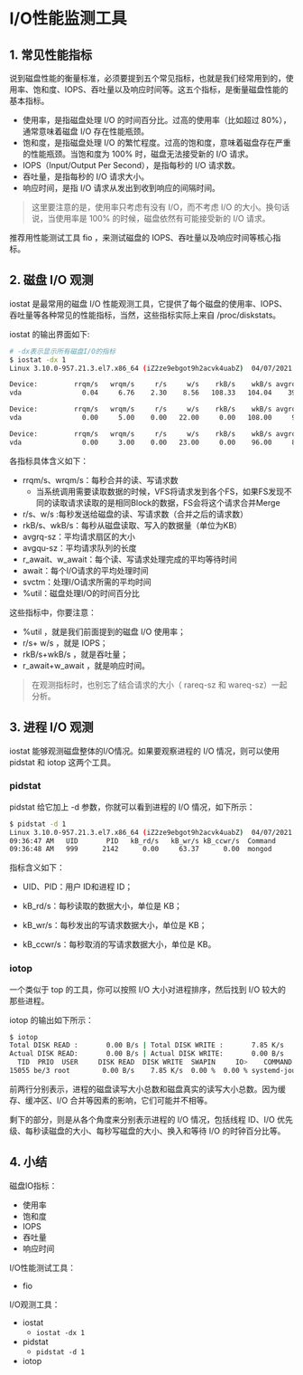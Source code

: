 # I/O性能监测工具

## 1. 常见性能指标

说到磁盘性能的衡量标准，必须要提到五个常见指标，也就是我们经常用到的，使用率、饱和度、IOPS、吞吐量以及响应时间等。这五个指标，是衡量磁盘性能的基本指标。

* 使用率，是指磁盘处理 I/O 的时间百分比。过高的使用率（比如超过 80%），通常意味着磁盘 I/O 存在性能瓶颈。
* 饱和度，是指磁盘处理 I/O 的繁忙程度。过高的饱和度，意味着磁盘存在严重的性能瓶颈。当饱和度为 100% 时，磁盘无法接受新的 I/O 请求。
* IOPS（Input/Output Per Second），是指每秒的 I/O 请求数。
* 吞吐量，是指每秒的 I/O 请求大小。
* 响应时间，是指 I/O 请求从发出到收到响应的间隔时间。

> 这里要注意的是，使用率只考虑有没有 I/O，而不考虑 I/O 的大小。换句话说，当使用率是 100% 的时候，磁盘依然有可能接受新的 I/O 请求。



推荐用性能测试工具 fio ，来测试磁盘的 IOPS、吞吐量以及响应时间等核心指标。



## 2. 磁盘 I/O 观测

iostat 是最常用的磁盘 I/O 性能观测工具，它提供了每个磁盘的使用率、IOPS、吞吐量等各种常见的性能指标，当然，这些指标实际上来自  /proc/diskstats。

iostat 的输出界面如下:

```sh
# -dx表示显示所有磁盘I/O的指标
$ iostat -dx 1
Linux 3.10.0-957.21.3.el7.x86_64 (iZ2ze9ebgot9h2acvk4uabZ) 	04/07/2021 	_x86_64_	(4 CPU)

Device:         rrqm/s   wrqm/s     r/s     w/s    rkB/s    wkB/s avgrq-sz avgqu-sz   await r_await w_await  svctm  %util
vda               0.04     6.76    2.30    8.56   108.33   104.04    39.13     0.09   11.66   26.52    7.67   0.64   0.69

Device:         rrqm/s   wrqm/s     r/s     w/s    rkB/s    wkB/s avgrq-sz avgqu-sz   await r_await w_await  svctm  %util
vda               0.00     5.00    0.00   22.00     0.00   108.00     9.82     0.01    0.41    0.00    0.41   0.23   0.50

Device:         rrqm/s   wrqm/s     r/s     w/s    rkB/s    wkB/s avgrq-sz avgqu-sz   await r_await w_await  svctm  %util
vda               0.00     3.00    0.00   23.00     0.00    96.00     8.35     0.01    0.35    0.00    0.35   0.22   0.50

```

各指标具体含义如下：

* rrqm/s、wrqm/s：每秒合并的读、写请求数
  * 当系统调用需要读取数据的时候，VFS将请求发到各个FS，如果FS发现不同的读取请求读取的是相同Block的数据，FS会将这个请求合并Merge
* r/s、w/s :每秒发送给磁盘的读、写请求数（合并之后的请求数）
* rkB/s、wkB/s：每秒从磁盘读取、写入的数据量（单位为KB）
* avgrq-sz：平均请求扇区的大小
* avgqu-sz：平均请求队列的长度
* r_await、w_await：每个读、写请求处理完成的平均等待时间
* await：每个I/O请求的平均处理时间
* svctm：处理I/O请求所需的平均时间
* %util：磁盘处理I/O的时间百分比

这些指标中，你要注意：

* %util  ，就是我们前面提到的磁盘 I/O 使用率；
* r/s+  w/s  ，就是 IOPS；
* rkB/s+wkB/s ，就是吞吐量；
* r_await+w_await ，就是响应时间。

> 在观测指标时，也别忘了结合请求的大小（ rareq-sz 和 wareq-sz）一起分析。



## 3. 进程 I/O 观测

iostat 能够观测磁盘整体的I/O情况。如果要观察进程的 I/O 情况，则可以使用 pidstat 和 iotop 这两个工具。



### pidstat 

pidstat 给它加上 -d 参数，你就可以看到进程的 I/O 情况，如下所示：

```sh
$ pidstat -d 1
Linux 3.10.0-957.21.3.el7.x86_64 (iZ2ze9ebgot9h2acvk4uabZ) 	04/07/2021 	_x86_64_	(4 CPU)
09:36:47 AM   UID       PID   kB_rd/s   kB_wr/s kB_ccwr/s  Command
09:36:48 AM   999      2142      0.00     63.37      0.00  mongod
```

指标含义如下：

* UID、PID：用户 ID和进程 ID；

* kB_rd/s：每秒读取的数据大小，单位是 KB；
* kB_wr/s：每秒发出的写请求数据大小，单位是 KB；
* kB_ccwr/s：每秒取消的写请求数据大小，单位是 KB。



### iotop

一个类似于 top 的工具，你可以按照 I/O 大小对进程排序，然后找到 I/O 较大的那些进程。

iotop 的输出如下所示：

```sh
$ iotop
Total DISK READ :       0.00 B/s | Total DISK WRITE :       7.85 K/s 
Actual DISK READ:       0.00 B/s | Actual DISK WRITE:       0.00 B/s 
  TID  PRIO  USER     DISK READ  DISK WRITE  SWAPIN     IO>    COMMAND 
15055 be/3 root        0.00 B/s    7.85 K/s  0.00 %  0.00 % systemd-journald 
```

前两行分别表示，进程的磁盘读写大小总数和磁盘真实的读写大小总数。因为缓存、缓冲区、I/O 合并等因素的影响，它们可能并不相等。

剩下的部分，则是从各个角度来分别表示进程的 I/O 情况，包括线程 ID、I/O 优先级、每秒读磁盘的大小、每秒写磁盘的大小、换入和等待 I/O 的时钟百分比等。



## 4. 小结

磁盘IO指标：

* 使用率
* 饱和度
* IOPS
* 吞吐量
* 响应时间

I/O性能测试工具：

* fio

I/O观测工具：

* iostat
  * `iostat -dx 1`
* pidstat
  * `pidstat -d 1`
* iotop

